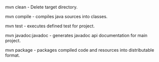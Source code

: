 mvn clean - Delete target directory.

mvn compile - compiles java sources into classes.

mvn test - executes defined test for project.

mvn javadoc:javadoc - generates javadoc api documentation for main project.

mvn package - packages compiled code and resources into distributable format.
